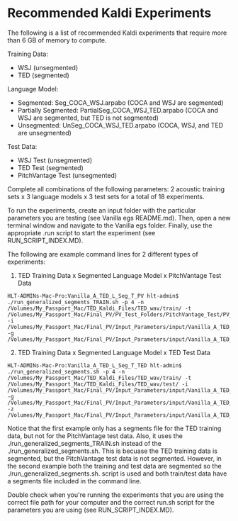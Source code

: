 Recommended Kaldi Experiments
================================

The following is a list of recommended Kaldi experiments that require more than 6 GB of memory to compute. 

Training Data: 
- WSJ (unsegmented)
- TED (segmented)

Language Model:
- Segmented: Seg_COCA_WSJ.arpabo (COCA and WSJ are segmented)
- Partially Segmented: PartialSeg_COCA_WSJ_TED.arpabo (COCA and WSJ are segmented, but TED is not segmented)
- Unsegmented: UnSeg_COCA_WSJ_TED.arpabo (COCA, WSJ, and TED are unsegmented)

Test Data:
- WSJ Test (unsegmented)
- TED Test (segmented)
- PitchVantage Test (unsegmented)

Complete all combinations of the following parameters: 2 acoustic training sets x 3 language models x 3 test sets for a total of 18 experiments.

To run the experiments, create an input folder with the particular parameters you are testing (see Vanilla egs README.md). Then, open a new terminal window and navigate to the Vanilla egs folder. Finally, use the appropriate .run script to start the experiment (see RUN_SCRIPT_INDEX.MD).

The following are example command lines for 2 different types of experiments:

1) TED Training Data x Segmented Language Model x PitchVantage Test Data

```
HLT-ADMINs-Mac-Pro:Vanilla_A_TED_L_Seg_T_PV hlt-admin$ ./run_generalized_segments_TRAIN.sh -p 4 -n /Volumes/My_Passport_Mac/TED_Kaldi_Files/TED_wav/train/ -t /Volumes/My_Passport_Mac/Final_PV/PV_Test_Folders/PitchVantage_Test/PV_test_audio/ -i /Volumes/My_Passport_Mac/Final_PV/Input_Parameters/input/Vanilla_A_TED_L_Seg_T_PV/ -g /Volumes/My_Passport_Mac/Final_PV/Input_Parameters/input/Vanilla_A_TED_L_Seg_T_PV/TEDLIUM_release1_segmentsTRAIN
``` 

2) TED Training Data x Segmented Language Model x TED Test Data

``` 
HLT-ADMINs-Mac-Pro:Vanilla_A_TED_L_Seg_T_TED hlt-admin$ ./run_generalized_segments.sh -p 4 -n /Volumes/My_Passport_Mac/TED_Kaldi_Files/TED_wav/train/ -t /Volumes/My_Passport_Mac/TED_Kaldi_Files/TED_wav/test/ -i /Volumes/My_Passport_Mac/Final_PV/Input_Parameters/input/Vanilla_A_TED_L_Seg_T_TED/ -g /Volumes/My_Passport_Mac/Final_PV/Input_Parameters/input/Vanilla_A_TED_L_Seg_T_TED/TEDLIUM_release1_segmentsTRAIN -z /Volumes/My_Passport_Mac/Final_PV/Input_Parameters/input/Vanilla_A_TED_L_Seg_T_TED/TEDLIUM_release1_segmentsTEST
``` 

Notice that the first example only has a segments file for the TED training data, but not for the PitchVantage test data. Also, it uses the ./run_generalized_segments_TRAIN.sh instead of the ./run_generalized_segments.sh. This is becuase the TED training data is segmented, but the PitchVantage test data is not segmented. However, in the second example both the training and test data are segmented so the ./run_generalized_segments.sh. script is used and both train/test data have a segments file included in the command line.

Double check when you're running the experiments that you are using the correct file path for your computer and the correct run.sh script for the parameters you are using (see RUN_SCRIPT_INDEX.MD).
